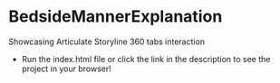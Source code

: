 # BedsideMannerExplanation
 Showcasing Articulate Storyline 360 tabs interaction
- Run the index.html file or click the link in the description to see the project in your browser!
